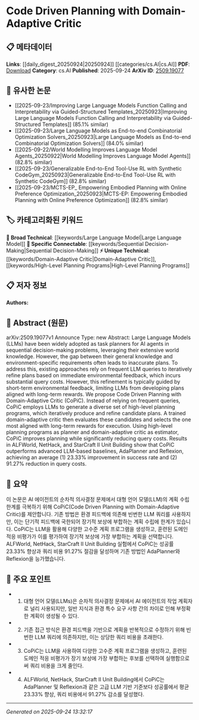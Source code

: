<!-- KEYWORD_LINKING_METADATA:
{
  "processed_timestamp": "2025-09-24T13:32:17.123820",
  "vocabulary_version": "1.0",
  "selected_keywords": [
    "Large Language Model",
    "Domain-Adaptive Critic",
    "High-Level Planning Programs",
    "Sequential Decision-Making"
  ],
  "rejected_keywords": [],
  "similarity_scores": {
    "Large Language Model": 0.85,
    "Domain-Adaptive Critic": 0.8,
    "High-Level Planning Programs": 0.78,
    "Sequential Decision-Making": 0.77
  },
  "extraction_method": "AI_prompt_based",
  "budget_applied": true,
  "candidates_json": {
    "candidates": [
      {
        "surface": "Large Language Models",
        "canonical": "Large Language Model",
        "aliases": [
          "LLM",
          "Large Language Models"
        ],
        "category": "broad_technical",
        "rationale": "Key technology in AI planning, connecting with broader AI research.",
        "novelty_score": 0.3,
        "connectivity_score": 0.9,
        "specificity_score": 0.6,
        "link_intent_score": 0.85
      },
      {
        "surface": "Domain-Adaptive Critic",
        "canonical": "Domain-Adaptive Critic",
        "aliases": [
          "Adaptive Critic"
        ],
        "category": "unique_technical",
        "rationale": "Introduces a novel concept specific to the paper's methodology.",
        "novelty_score": 0.75,
        "connectivity_score": 0.65,
        "specificity_score": 0.85,
        "link_intent_score": 0.8
      },
      {
        "surface": "High-Level Planning Programs",
        "canonical": "High-Level Planning Programs",
        "aliases": [
          "Planning Programs"
        ],
        "category": "unique_technical",
        "rationale": "Central to the proposed method, offering a unique approach to planning.",
        "novelty_score": 0.7,
        "connectivity_score": 0.6,
        "specificity_score": 0.8,
        "link_intent_score": 0.78
      },
      {
        "surface": "Sequential Decision-Making",
        "canonical": "Sequential Decision-Making",
        "aliases": [
          "Decision-Making"
        ],
        "category": "specific_connectable",
        "rationale": "Connects to broader AI decision-making contexts.",
        "novelty_score": 0.4,
        "connectivity_score": 0.75,
        "specificity_score": 0.7,
        "link_intent_score": 0.77
      }
    ],
    "ban_list_suggestions": [
      "task planners",
      "environmental feedback",
      "query costs"
    ]
  },
  "decisions": [
    {
      "candidate_surface": "Large Language Models",
      "resolved_canonical": "Large Language Model",
      "decision": "linked",
      "scores": {
        "novelty": 0.3,
        "connectivity": 0.9,
        "specificity": 0.6,
        "link_intent": 0.85
      }
    },
    {
      "candidate_surface": "Domain-Adaptive Critic",
      "resolved_canonical": "Domain-Adaptive Critic",
      "decision": "linked",
      "scores": {
        "novelty": 0.75,
        "connectivity": 0.65,
        "specificity": 0.85,
        "link_intent": 0.8
      }
    },
    {
      "candidate_surface": "High-Level Planning Programs",
      "resolved_canonical": "High-Level Planning Programs",
      "decision": "linked",
      "scores": {
        "novelty": 0.7,
        "connectivity": 0.6,
        "specificity": 0.8,
        "link_intent": 0.78
      }
    },
    {
      "candidate_surface": "Sequential Decision-Making",
      "resolved_canonical": "Sequential Decision-Making",
      "decision": "linked",
      "scores": {
        "novelty": 0.4,
        "connectivity": 0.75,
        "specificity": 0.7,
        "link_intent": 0.77
      }
    }
  ]
}
-->

# Code Driven Planning with Domain-Adaptive Critic

## 📋 메타데이터

**Links**: [[daily_digest_20250924|20250924]] [[categories/cs.AI|cs.AI]]
**PDF**: [Download](https://arxiv.org/pdf/2509.19077.pdf)
**Category**: cs.AI
**Published**: 2025-09-24
**ArXiv ID**: [2509.19077](https://arxiv.org/abs/2509.19077)

## 🔗 유사한 논문
- [[2025-09-23/Improving Large Language Models Function Calling and Interpretability via Guided-Structured Templates_20250923|Improving Large Language Models Function Calling and Interpretability via Guided-Structured Templates]] (85.1% similar)
- [[2025-09-23/Large Language Models as End-to-end Combinatorial Optimization Solvers_20250923|Large Language Models as End-to-end Combinatorial Optimization Solvers]] (84.0% similar)
- [[2025-09-22/World Modelling Improves Language Model Agents_20250922|World Modelling Improves Language Model Agents]] (82.8% similar)
- [[2025-09-23/Generalizable End-to-End Tool-Use RL with Synthetic CodeGym_20250923|Generalizable End-to-End Tool-Use RL with Synthetic CodeGym]] (82.8% similar)
- [[2025-09-23/MCTS-EP_ Empowering Embodied Planning with Online Preference Optimization_20250923|MCTS-EP: Empowering Embodied Planning with Online Preference Optimization]] (82.8% similar)

## 🏷️ 카테고리화된 키워드
**🧠 Broad Technical**: [[keywords/Large Language Model|Large Language Model]]
**🔗 Specific Connectable**: [[keywords/Sequential Decision-Making|Sequential Decision-Making]]
**⚡ Unique Technical**: [[keywords/Domain-Adaptive Critic|Domain-Adaptive Critic]], [[keywords/High-Level Planning Programs|High-Level Planning Programs]]

## 📋 저자 정보

**Authors:** 

## 📄 Abstract (원문)

arXiv:2509.19077v1 Announce Type: new 
Abstract: Large Language Models (LLMs) have been widely adopted as task planners for AI agents in sequential decision-making problems, leveraging their extensive world knowledge. However, the gap between their general knowledge and environment-specific requirements often leads to inaccurate plans. To address this, existing approaches rely on frequent LLM queries to iteratively refine plans based on immediate environmental feedback, which incurs substantial query costs. However, this refinement is typically guided by short-term environmental feedback, limiting LLMs from developing plans aligned with long-term rewards. We propose Code Driven Planning with Domain-Adaptive Critic (CoPiC). Instead of relying on frequent queries, CoPiC employs LLMs to generate a diverse set of high-level planning programs, which iteratively produce and refine candidate plans. A trained domain-adaptive critic then evaluates these candidates and selects the one most aligned with long-term rewards for execution. Using high-level planning programs as planner and domain-adaptive critic as estimator, CoPiC improves planning while significantly reducing query costs. Results in ALFWorld, NetHack, and StarCraft II Unit Building show that CoPiC outperforms advanced LLM-based baselines, AdaPlanner and Reflexion, achieving an average (1) 23.33% improvement in success rate and (2) 91.27% reduction in query costs.

## 📝 요약

이 논문은 AI 에이전트의 순차적 의사결정 문제에서 대형 언어 모델(LLM)의 계획 수립 한계를 극복하기 위해 CoPiC(Code Driven Planning with Domain-Adaptive Critic)를 제안합니다. 기존 방법은 환경 피드백에 의존해 빈번한 LLM 쿼리를 사용하지만, 이는 단기적 피드백에 국한되어 장기적 보상에 부합하는 계획 수립에 한계가 있습니다. CoPiC는 LLM을 활용해 다양한 고수준 계획 프로그램을 생성하고, 훈련된 도메인 적응 비평가가 이를 평가하여 장기적 보상에 가장 부합하는 계획을 선택합니다. ALFWorld, NetHack, StarCraft II Unit Building 실험에서 CoPiC는 성공률 23.33% 향상과 쿼리 비용 91.27% 절감을 달성하며 기존 방법인 AdaPlanner와 Reflexion을 능가했습니다.

## 🎯 주요 포인트

- 1. 대형 언어 모델(LLMs)은 순차적 의사결정 문제에서 AI 에이전트의 작업 계획자로 널리 사용되지만, 일반 지식과 환경 특수 요구 사항 간의 차이로 인해 부정확한 계획이 생성될 수 있다.
- 2. 기존 접근 방식은 환경 피드백을 기반으로 계획을 반복적으로 수정하기 위해 빈번한 LLM 쿼리에 의존하지만, 이는 상당한 쿼리 비용을 초래한다.
- 3. CoPiC는 LLM을 사용하여 다양한 고수준 계획 프로그램을 생성하고, 훈련된 도메인 적응 비평가가 장기 보상에 가장 부합하는 후보를 선택하여 실행함으로써 쿼리 비용을 크게 줄인다.
- 4. ALFWorld, NetHack, StarCraft II Unit Building에서 CoPiC는 AdaPlanner 및 Reflexion과 같은 고급 LLM 기반 기준보다 성공률에서 평균 23.33% 향상, 쿼리 비용에서 91.27% 감소를 달성했다.


---

*Generated on 2025-09-24 13:32:17*